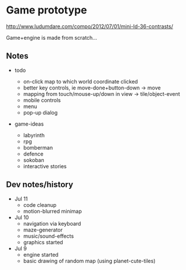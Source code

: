 # Game prototype

<http://www.ludumdare.com/compo/2012/07/01/mini-ld-36-contrasts/>

Game+engine is made from scratch...

## Notes
- todo
    - on-click map to which world coordinate clicked
    - better key controls, ie move-done+button-down -> move
    - mapping from touch/mouse-up/down in view -> tile/object-event
    - mobile controls
    - menu
    - pop-up dialog

- game-ideas
    - labyrinth
    - rpg
    - bomberman
    - defence
    - sokoban
    - interactive stories

## Dev notes/history

- Jul 11
    - code cleanup
    - motion-blurred minimap
- Jul 10
    - navigation via keyboard
    - maze-generator
    - music/sound-effects
    - graphics started
- Jul 9 
    - engine started
    - basic drawing of random map (using planet-cute-tiles)
